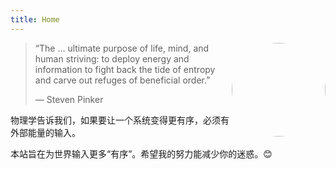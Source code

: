 ```yaml
---
title: Home
---
```


<img src="/favicon.jpg" width="150" height="150"  style="width='150';height='150';float:right;border-radius:50%;"/>

> “The … ultimate purpose of life, mind, and human striving: to deploy energy and information to fight back the tide of entropy and carve out refuges of beneficial order.”
>
> — Steven Pinker

物理学告诉我们，如果要让一个系统变得更有序，必须有外部能量的输入。

本站旨在为世界输入更多“有序”。希望我的努力能减少你的迷惑。:blush: